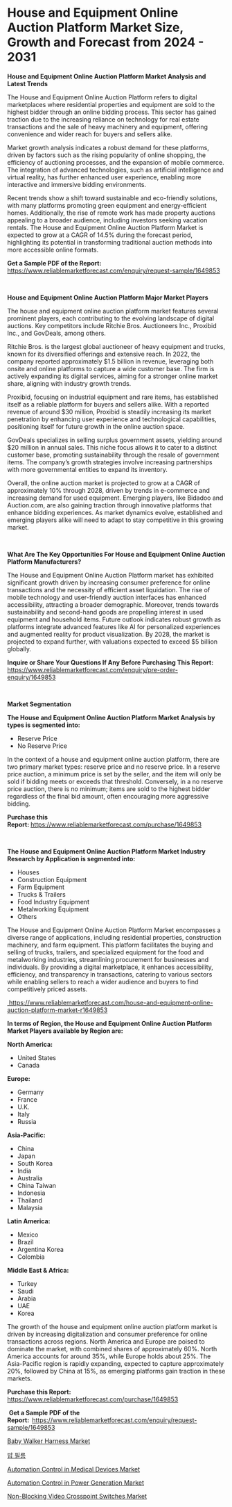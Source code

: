 <p><h1>House and Equipment Online Auction Platform Market Size, Growth and Forecast from 2024 - 2031</h1></p><p><strong>House and Equipment Online Auction Platform Market Analysis and Latest Trends</strong></p>
<p><p>The House and Equipment Online Auction Platform refers to digital marketplaces where residential properties and equipment are sold to the highest bidder through an online bidding process. This sector has gained traction due to the increasing reliance on technology for real estate transactions and the sale of heavy machinery and equipment, offering convenience and wider reach for buyers and sellers alike.</p><p>Market growth analysis indicates a robust demand for these platforms, driven by factors such as the rising popularity of online shopping, the efficiency of auctioning processes, and the expansion of mobile commerce. The integration of advanced technologies, such as artificial intelligence and virtual reality, has further enhanced user experience, enabling more interactive and immersive bidding environments.</p><p>Recent trends show a shift toward sustainable and eco-friendly solutions, with many platforms promoting green equipment and energy-efficient homes. Additionally, the rise of remote work has made property auctions appealing to a broader audience, including investors seeking vacation rentals. The House and Equipment Online Auction Platform Market is expected to grow at a CAGR of 14.5% during the forecast period, highlighting its potential in transforming traditional auction methods into more accessible online formats.</p></p>
<p><strong>Get a Sample PDF of the Report:&nbsp;</strong> <a href="https://www.reliablemarketforecast.com/enquiry/request-sample/1649853?utm_campaign=1840&utm_medium=2&utm_source=Github&utm_content=ia&utm_term=08122024&utm_id=house-and-equipment-online-auction-platform">https://www.reliablemarketforecast.com/enquiry/request-sample/1649853</a></p>
<p>&nbsp;</p>
<p><strong>House and Equipment Online Auction Platform Major Market Players</strong></p>
<p><p>The house and equipment online auction platform market features several prominent players, each contributing to the evolving landscape of digital auctions. Key competitors include Ritchie Bros. Auctioneers Inc., Proxibid Inc., and GovDeals, among others.</p><p>Ritchie Bros. is the largest global auctioneer of heavy equipment and trucks, known for its diversified offerings and extensive reach. In 2022, the company reported approximately $1.5 billion in revenue, leveraging both onsite and online platforms to capture a wide customer base. The firm is actively expanding its digital services, aiming for a stronger online market share, aligning with industry growth trends.</p><p>Proxibid, focusing on industrial equipment and rare items, has established itself as a reliable platform for buyers and sellers alike. With a reported revenue of around $30 million, Proxibid is steadily increasing its market penetration by enhancing user experience and technological capabilities, positioning itself for future growth in the online auction space.</p><p>GovDeals specializes in selling surplus government assets, yielding around $20 million in annual sales. This niche focus allows it to cater to a distinct customer base, promoting sustainability through the resale of government items. The company’s growth strategies involve increasing partnerships with more governmental entities to expand its inventory.</p><p>Overall, the online auction market is projected to grow at a CAGR of approximately 10% through 2028, driven by trends in e-commerce and increasing demand for used equipment. Emerging players, like Bidadoo and Auction.com, are also gaining traction through innovative platforms that enhance bidding experiences. As market dynamics evolve, established and emerging players alike will need to adapt to stay competitive in this growing market.</p></p>
<p>&nbsp;</p>
<p><strong>What Are The Key Opportunities For House and Equipment Online Auction Platform Manufacturers?</strong></p>
<p><p>The House and Equipment Online Auction Platform market has exhibited significant growth driven by increasing consumer preference for online transactions and the necessity of efficient asset liquidation. The rise of mobile technology and user-friendly auction interfaces has enhanced accessibility, attracting a broader demographic. Moreover, trends towards sustainability and second-hand goods are propelling interest in used equipment and household items. Future outlook indicates robust growth as platforms integrate advanced features like AI for personalized experiences and augmented reality for product visualization. By 2028, the market is projected to expand further, with valuations expected to exceed $5 billion globally.</p></p>
<p><strong>Inquire or Share Your Questions If Any Before Purchasing This Report:</strong> <a href="https://www.reliablemarketforecast.com/enquiry/pre-order-enquiry/1649853?utm_campaign=1840&utm_medium=2&utm_source=Github&utm_content=ia&utm_term=08122024&utm_id=house-and-equipment-online-auction-platform">https://www.reliablemarketforecast.com/enquiry/pre-order-enquiry/1649853</a></p>
<p>&nbsp;</p>
<p><strong>Market Segmentation</strong></p>
<p><strong>The House and Equipment Online Auction Platform Market Analysis by types is segmented into:</strong></p>
<p><ul><li>Reserve Price</li><li>No Reserve Price</li></ul></p>
<p><p>In the context of a house and equipment online auction platform, there are two primary market types: reserve price and no reserve price. In a reserve price auction, a minimum price is set by the seller, and the item will only be sold if bidding meets or exceeds that threshold. Conversely, in a no reserve price auction, there is no minimum; items are sold to the highest bidder regardless of the final bid amount, often encouraging more aggressive bidding.</p></p>
<p><strong>Purchase this Report:&nbsp;</strong><a href="https://www.reliablemarketforecast.com/purchase/1649853?utm_campaign=1840&utm_medium=2&utm_source=Github&utm_content=ia&utm_term=08122024&utm_id=house-and-equipment-online-auction-platform">https://www.reliablemarketforecast.com/purchase/1649853</a></p>
<p>&nbsp;</p>
<p><strong>The House and Equipment Online Auction Platform Market Industry Research by Application is segmented into:</strong></p>
<p><ul><li>Houses</li><li>Construction Equipment</li><li>Farm Equipment</li><li>Trucks & Trailers</li><li>Food Industry Equipment</li><li>Metalworking Equipment</li><li>Others</li></ul></p>
<p><p>The House and Equipment Online Auction Platform Market encompasses a diverse range of applications, including residential properties, construction machinery, and farm equipment. This platform facilitates the buying and selling of trucks, trailers, and specialized equipment for the food and metalworking industries, streamlining procurement for businesses and individuals. By providing a digital marketplace, it enhances accessibility, efficiency, and transparency in transactions, catering to various sectors while enabling sellers to reach a wider audience and buyers to find competitively priced assets.</p></p>
<p><a href="https://www.reliablemarketforecast.com/house-and-equipment-online-auction-platform-market-r1649853?utm_campaign=1840&utm_medium=2&utm_source=Github&utm_content=ia&utm_term=08122024&utm_id=house-and-equipment-online-auction-platform">&nbsp;https://www.reliablemarketforecast.com/house-and-equipment-online-auction-platform-market-r1649853</a></p>
<p><strong>In terms of Region, the House and Equipment Online Auction Platform Market Players available by Region are:</strong></p>
<p>
    <p> <strong> North America: </strong>
        <ul>
            <li>United States</li>
            <li>Canada</li>
        </ul>
        </p> 
    <p> <strong> Europe: </strong>
        <ul>
            <li>Germany</li>
            <li>France</li>
            <li>U.K.</li>
            <li>Italy</li>
            <li>Russia</li>
        </ul>
        </p> 
    <p> <strong> Asia-Pacific: </strong>
        <ul>
            <li>China</li>
            <li>Japan</li>
            <li>South Korea</li>
            <li>India</li>
            <li>Australia</li>
            <li>China Taiwan</li>
            <li>Indonesia</li>
            <li>Thailand</li>
            <li>Malaysia</li>
        </ul>
        </p> 
    <p> <strong> Latin America: </strong>
        <ul>
            <li>Mexico</li>
            <li>Brazil</li>
            <li>Argentina Korea</li>
            <li>Colombia</li>
        </ul>
        </p> 
    <p> <strong> Middle East & Africa: </strong>
        <ul>
            <li>Turkey</li>
            <li>Saudi</li>
            <li>Arabia</li>
            <li>UAE</li>
            <li>Korea</li>
        </ul>
    </p>
    </p>
<p><p>The growth of the house and equipment online auction platform market is driven by increasing digitalization and consumer preference for online transactions across regions. North America and Europe are poised to dominate the market, with combined shares of approximately 60%. North America accounts for around 35%, while Europe holds about 25%. The Asia-Pacific region is rapidly expanding, expected to capture approximately 20%, followed by China at 15%, as emerging platforms gain traction in these markets.</p></p>
<p><strong>Purchase this Report: </strong><a href="https://www.reliablemarketforecast.com/purchase/1649853?utm_campaign=1840&utm_medium=2&utm_source=Github&utm_content=ia&utm_term=08122024&utm_id=house-and-equipment-online-auction-platform">https://www.reliablemarketforecast.com/purchase/1649853</a></p>
<p>&nbsp;<strong>Get a Sample PDF of the Report:&nbsp;&nbsp;</strong><a href="https://www.reliablemarketforecast.com/enquiry/request-sample/1649853?utm_campaign=1840&utm_medium=2&utm_source=Github&utm_content=ia&utm_term=08122024&utm_id=house-and-equipment-online-auction-platform">https://www.reliablemarketforecast.com/enquiry/request-sample/1649853</a></p>
<p><strong></strong></p>
<p><p><a href="https://issuu.com/reportprime-2/docs/baby-walker-harness-market-size-2030.pptx?utm_campaign=1840&utm_medium=2&utm_source=Github&utm_content=ia&utm_term=08122024&utm_id=house-and-equipment-online-auction-platform">Baby Walker Harness Market</a></p><p><a href="https://github.com/laholand/Market-Research-Report-List-6/blob/main/707109527353.md?utm_campaign=1840&utm_medium=2&utm_source=Github&utm_content=ia&utm_term=08122024&utm_id=house-and-equipment-online-auction-platform">밥 필름</a></p><p><a href="https://www.linkedin.com/pulse/emerging-trends-automation-control-medical-devices-market-6vrvf?utm_campaign=1840&utm_medium=2&utm_source=Github&utm_content=ia&utm_term=08122024&utm_id=house-and-equipment-online-auction-platform">Automation Control in Medical Devices Market</a></p><p><a href="https://www.linkedin.com/pulse/automation-control-power-generation-market-projected-cagr-pnuif?utm_campaign=1840&utm_medium=2&utm_source=Github&utm_content=ia&utm_term=08122024&utm_id=house-and-equipment-online-auction-platform">Automation Control in Power Generation Market</a></p><p><a href="https://issuu.com/reportprime-2/docs/non-blocking-video-crosspoint-switches-market-size?utm_campaign=1840&utm_medium=2&utm_source=Github&utm_content=ia&utm_term=08122024&utm_id=house-and-equipment-online-auction-platform">Non-Blocking Video Crosspoint Switches Market</a></p></p>